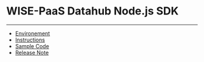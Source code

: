 # WISE-PaaS Datahub Node.js SDK

---

* [Environement](https://github.com/advwacloud/WISE-PaaS-SCADA-Edge-SDK-Manual/blob/master/sdks/nodejs-sdk/environement.md)
* [Instructions](java-sdk/instruction.md)
* [Sample Code](java-sdk/sample-code.md)
* [Release Note](java-sdk/release-note.md)



